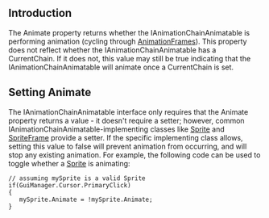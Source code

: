 ## Introduction

The Animate property returns whether the IAnimationChainAnimatable is performing animation (cycling through [AnimationFrames](/frb/docs/index.php?title=FlatRedBall.Graphics.Animation.AnimationFrame.md "FlatRedBall.Graphics.Animation.AnimationFrame")). This property does not reflect whether the IAnimationChainAnimatable has a CurrentChain. If it does not, this value may still be true indicating that the IAnimationChainAnimatable will animate once a CurrentChain is set.

## Setting Animate

The IAnimationChainAnimatable interface only requires that the Animate property returns a value - it doesn't require a setter; however, common IAnimationChainAnimatable-implementing classes like [Sprite](/frb/docs/index.php?title=FlatRedBall.Sprite.md "FlatRedBall.Sprite") and [SpriteFrame](/frb/docs/index.php?title=FlatRedBall.ManagedSpriteGroups.SpriteFrame.md "FlatRedBall.ManagedSpriteGroups.SpriteFrame") provide a setter. If the specific implementing class allows, setting this value to false will prevent animation from occurring, and will stop any existing animation. For example, the following code can be used to toggle whether a [Sprite](/frb/docs/index.php?title=FlatRedBall.Sprite.md "FlatRedBall.Sprite") is animating:

    // assuming mySprite is a valid Sprite
    if(GuiManager.Cursor.PrimaryClick)
    {
       mySprite.Animate = !mySprite.Animate;
    }
